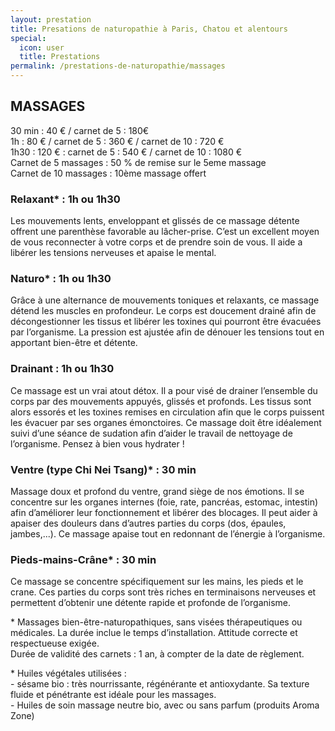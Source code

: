 ```yaml
---
layout: prestation
title: Presations de naturopathie à Paris, Chatou et alentours
special:
  icon: user
  title: Prestations
permalink: /prestations-de-naturopathie/massages
---
```


## MASSAGES

30 min : 40 € / carnet de 5 : 180€  
1h : 80 € / carnet de 5 : 360 € / carnet de 10 : 720 €  
1h30 : 120 € : carnet de 5 : 540 € / carnet de 10 : 1080 €  
Carnet de 5 massages : 50 % de remise sur le 5eme massage  
Carnet de 10 massages : 10ème massage offert

### Relaxant* : 1h ou 1h30
Les mouvements lents, enveloppant et glissés de ce massage détente offrent une parenthèse favorable au
lâcher-prise. C’est un excellent moyen de vous reconnecter à votre corps et de prendre soin de vous. Il
aide a libérer les tensions nerveuses et apaise le mental.

### Naturo* : 1h ou 1h30
Grâce à une alternance de mouvements toniques et relaxants, ce massage détend les muscles en
profondeur. Le corps est doucement drainé afin de décongestionner les tissus et libérer les toxines qui
pourront être évacuées par l’organisme. La pression est ajustée afin de dénouer les tensions tout en
apportant bien-être et détente.

### Drainant : 1h ou 1h30
Ce massage est un vrai atout détox. Il a pour visé de drainer l’ensemble du corps par des mouvements
appuyés, glissés et profonds. Les tissus sont alors essorés et les toxines remises en circulation afin que le
corps puissent les évacuer par ses organes émonctoires. Ce massage doit être idéalement suivi d’une
séance de sudation afin d’aider le travail de nettoyage de l’organisme. Pensez à bien vous hydrater !

### Ventre (type Chi Nei Tsang)* : 30 min
Massage doux et profond du ventre, grand siège de nos émotions. Il se concentre sur les organes internes
(foie, rate, pancréas, estomac, intestin) afin d’améliorer leur fonctionnement et libérer des blocages. Il
peut aider à apaiser des douleurs dans d’autres parties du corps (dos, épaules, jambes,...). Ce massage
apaise tout en redonnant de l’énergie à l’organisme.

### Pieds-mains-Crâne* : 30 min
Ce massage se concentre spécifiquement sur les mains, les pieds et le crane. Ces parties du corps sont très
riches en terminaisons nerveuses et permettent d’obtenir une détente rapide et profonde de l’organisme.

\* Massages bien-être-naturopathiques, sans visées thérapeutiques ou médicales. La durée inclue le temps
d’installation. Attitude correcte et respectueuse exigée.  
Durée de validité des carnets : 1 an, à compter de la date de règlement.

\* Huiles végétales utilisées :  
\- sésame bio : très nourrissante, régénérante et antioxydante. Sa texture fluide et pénétrante est idéale pour les
massages.  
\- Huiles de soin massage neutre bio, avec ou sans parfum (produits Aroma Zone)
